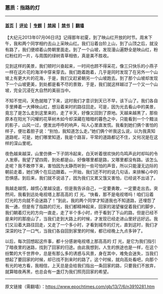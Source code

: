 ### 蕙质：指路的灯

---

#### [首页](../../../..?n3910281) &nbsp;|&nbsp; [评论](../../../../../epoch-comment?n3910281) &nbsp;|&nbsp; [专题](../../../../../epoch-special?n3910281) &nbsp;|&nbsp; [禁闻](../../../../../epoch-news?n3910281) &nbsp;|&nbsp; [禁书](../../../../../books?n3910281) &nbsp;|&nbsp; [翻墙](https://github.com/gfw-breaker/nogfw/blob/master/README.md?n3910281)


<div class="post_content" id="artbody" itemprop="articleBody">
 <!-- article content begin -->
 <p>
  【大纪元2013年07月06日讯】记得那年初夏，到了映山红开放的时节。周末下午，我和两个同学相约去山上采映山红。我们沿着台阶上山，到了山顶之后，就没有路了，我们便顺着山势朝里面走。到了一个山坡，发现漫山遍野全是映山红，粉红粉红的一片，与周围的绿树青草相依，真是美不胜收。
 </p>
 <p>
  见到这样的美景，我们顿时兴奋起来，一时间也顾不得采花，像三只快乐的小燕子一样在这片花的海洋中穿来穿去。我们跑着跑着，几乎是同时发现了在另外一个山坡上有更大片的花海，于是，我们又赶紧朝另一个山坡跑去。到了那个山坡却发现下一个山坡更美，到处都是看不尽的景致，于是，我们就这样越过了一个又一个山坡，完全沉浸在大自然的美丽当中。
 </p>
 <p>
  不知不觉间，天色就暗了下来，这时我们才意识到天已不早，该下山了。我们各自手里捧着一大捧映山红，想沿着来时的路往回走。可是，因为光去看山中的美景，竟忘了是怎么走到这里来的，走了半天，好像又回到了原地。天越来越黑了，那些原本在阳光下闪耀的花草树木如今却深藏在暗暗的暮色之中，只能看到一个个黯淡的影子，山风一过，便发出呼呼的响声，叫人心里直发慌。我看到她们俩个害怕的样子，便壮着胆子说：“别怕，我知道怎么走。”她们俩个听我这么说，以为我真知道路呢，可是，她们哪里知道，我是个路盲，平常的道路都记不住，又何况是在这样的深山里呢。
 </p>
 <p>
  夜色越来越深，山里仿佛一下子阴冷起来，白天听着很欢快的鸟鸣声此时却叫的令人发瘆。我望了望四周，到处都是山，好像哪里都是路，又哪里都没有路。该怎么走呢？我不敢停下来，害怕因为太静而听到一些可怕的声音，所以只能漫无边际的朝前走着，她们俩个在后边跟着。一开始，我们还不时的说几句话，来排解心中的恐惧感。到后来，我们就不说话了，因为我们又累又饿又害怕，已经说不出话了。
 </p>
 <p>
  我越走越慌，越慌心里越没底，但是我告诉自己，一定要勇敢，一定要走出去。突然间，我看到远处电视塔上那高高的
  <ok href="https://www.epochtimes.com/gb/tag/%E7%81%AF.html">
   灯
  </ok>
  光。“快看，那不是电视塔吗！咱们沿着灯光的方向就不会迷路了！”到此，我的两个同学才知道我也不知道路，还埋怨了我一通，但是有了指路的灯光，我们都精神起来，回家的渴望催促着我们的脚步，我们朝着灯光的方向一直走，走了半个多小时，终于看到了下山的路，但是已经不是来时的那座山了，当我们走到大路上的时候，才发现已经走进山里好远好远。我们又沿着大路往回走，又走了一个多小时，才看到城市的灯光，直到这时，我们才深深的吐了一口气，当我们各自回到家里的时候，都已经晚上九点多钟了。
 </p>
 <p>
  以后，每次回想起这件事，都十分感谢电视塔上那高高的
  <ok href="https://www.epochtimes.com/gb/tag/%E7%81%AF.html">
   灯
  </ok>
  光，是它为我们指引了暗夜里的迷路，找到了回家的归途。由此我想到，人生的旅途也是一样，在这个纷繁的大千世界中，总是有那么多的诱惑与风景，身在其中，难免会迷失，当我们想起了要回家的时候，却已找不到来时的路了。这个时候，就向高处看吧，向那个有光的地方看，我相信，上天总是会给我们指出一条回家的路，只要我们不放弃，就算暗夜再黑，也总会有一盏灯为我们照亮回家的希望。
 </p>
 <!-- article content end -->
 <div id="below_article_ad">
 </div>
</div>


---

原文链接（需翻墙）：https://www.epochtimes.com/gb/13/7/6/n3910281.htm